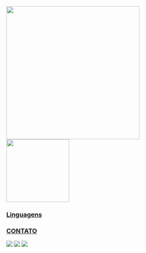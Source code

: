 

<div>
  <a href="https://github.com/vilar95">

  <div>
    <img height="350em" src="https://github-readme-stats.vercel.app/api/top-langs/?username=vilar95&layout=compact&langs_count=20&theme=github_dark"/>
  </div>
  <div>
    <img height="165em" src="https://github-readme-stats.vercel.app/api?username=vilar95&show_icons=true&theme=github_dark"/> 
  </div>
    
</div>

<h3> Linguagens </h3>

<h3> CONTATO </h3>  
<div>  
  <a href="https://api.whatsapp.com/send?phone=551195454705" target="_blank"><img src="https://img.shields.io/badge/WhatsApp-25D366?style=for-the-badge&logo=whatsapp&logoColor=white" target="_black"></a>
  <a href="mailto:e.vilar95@gmail.com" target="_blank"><img src="https://img.shields.io/badge/Gmail-D14836?style=for-the-badge&logo=gmail&logoColor=white" target="_black"></a>
  <a href="https://www.linkedin.com/in/eduardo-vilar95" target="_blank"><img src="https://img.shields.io/badge/LinkedIn-0077B5?style=for-the-badge&logo=linkedin&logoColor=white" target="_black"></a>
</div>

